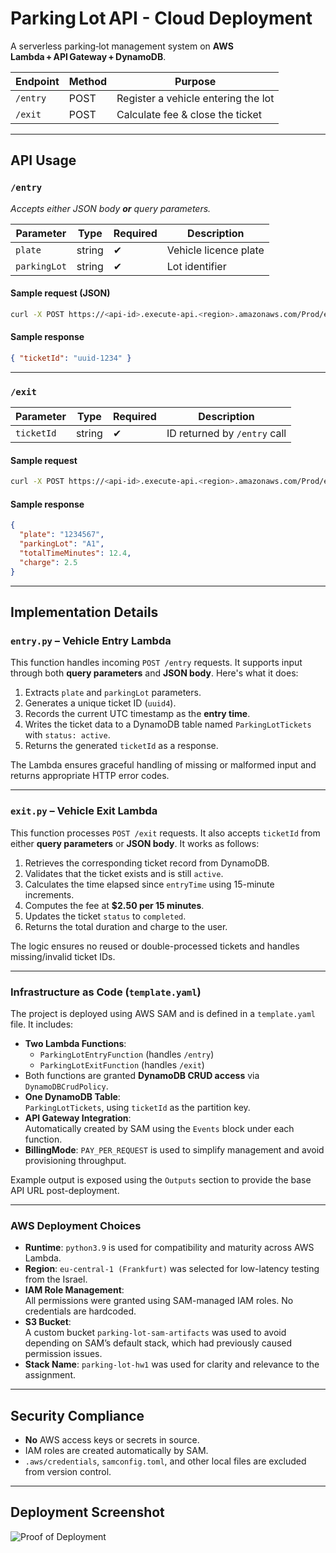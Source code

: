 # Parking Lot API - Cloud Deployment

A serverless parking‑lot management system on **AWS Lambda + API Gateway + DynamoDB**.

| Endpoint | Method | Purpose |
|----------|--------|---------|
| `/entry` | POST   | Register a vehicle entering the lot |
| `/exit`  | POST   | Calculate fee & close the ticket |

---

## API Usage

### `/entry`

*Accepts either JSON body **or** query parameters.*

| Parameter | Type   | Required | Description          |
|-----------|--------|----------|----------------------|
| `plate`   | string | ✔        | Vehicle licence plate|
| `parkingLot` | string | ✔    | Lot identifier       |

#### Sample request (JSON)

```bash
curl -X POST https://<api‑id>.execute-api.<region>.amazonaws.com/Prod/entry   -H "Content-Type: application/json"   -d '{"plate":"1234567","parkingLot":"A1"}'
```

#### Sample response

```json
{ "ticketId": "uuid-1234" }
```

---

### `/exit`

| Parameter | Type   | Required | Description                   |
|-----------|--------|----------|-------------------------------|
| `ticketId`| string | ✔        | ID returned by `/entry` call  |

#### Sample request

```bash
curl -X POST https://<api‑id>.execute-api.<region>.amazonaws.com/Prod/exit   -H "Content-Type: application/json"   -d '{"ticketId":"uuid-1234"}'
```

#### Sample response

```json
{
  "plate": "1234567",
  "parkingLot": "A1",
  "totalTimeMinutes": 12.4,
  "charge": 2.5
}
```

---

##  Implementation Details

###  `entry.py` – Vehicle Entry Lambda

This function handles incoming `POST /entry` requests. It supports input through both **query parameters** and **JSON body**. Here's what it does:

1. Extracts `plate` and `parkingLot` parameters.
2. Generates a unique ticket ID (`uuid4`).
3. Records the current UTC timestamp as the **entry time**.
4. Writes the ticket data to a DynamoDB table named `ParkingLotTickets` with `status: active`.
5. Returns the generated `ticketId` as a response.

The Lambda ensures graceful handling of missing or malformed input and returns appropriate HTTP error codes.

---

###  `exit.py` – Vehicle Exit Lambda

This function processes `POST /exit` requests. It also accepts `ticketId` from either **query parameters** or **JSON body**. It works as follows:

1. Retrieves the corresponding ticket record from DynamoDB.
2. Validates that the ticket exists and is still `active`.
3. Calculates the time elapsed since `entryTime` using 15-minute increments.
4. Computes the fee at **$2.50 per 15 minutes**.
5. Updates the ticket `status` to `completed`.
6. Returns the total duration and charge to the user.

The logic ensures no reused or double-processed tickets and handles missing/invalid ticket IDs.

---

###  Infrastructure as Code (`template.yaml`)

The project is deployed using AWS SAM and is defined in a `template.yaml` file. It includes:

- **Two Lambda Functions**:
  - `ParkingLotEntryFunction` (handles `/entry`)
  - `ParkingLotExitFunction` (handles `/exit`)
- Both functions are granted **DynamoDB CRUD access** via `DynamoDBCrudPolicy`.
- **One DynamoDB Table**:  
  `ParkingLotTickets`, using `ticketId` as the partition key.
- **API Gateway Integration**:  
  Automatically created by SAM using the `Events` block under each function.
- **BillingMode**: `PAY_PER_REQUEST` is used to simplify management and avoid provisioning throughput.

Example output is exposed using the `Outputs` section to provide the base API URL post-deployment.

---

###  AWS Deployment Choices

- **Runtime**: `python3.9` is used for compatibility and maturity across AWS Lambda.
- **Region**: `eu-central-1 (Frankfurt)` was selected for low-latency testing from the Israel.
- **IAM Role Management**:  
  All permissions were granted using SAM-managed IAM roles. No credentials are hardcoded.
- **S3 Bucket**:  
  A custom bucket `parking-lot-sam-artifacts` was used to avoid depending on SAM’s default stack, which had previously caused permission issues.
- **Stack Name**: `parking-lot-hw1` was used for clarity and relevance to the assignment.

---


##  Security Compliance

* **No** AWS access keys or secrets in source.  
* IAM roles are created automatically by SAM.  
* `.aws/credentials`, `samconfig.toml`, and other local files are excluded from version control.

---

##  Deployment Screenshot

![Proof of Deployment](Screenshot%202025-05-09%20at%2020.00.36.png)